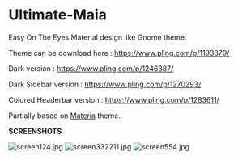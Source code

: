 # Ultimate-Maia
Easy On The Eyes Material design like Gnome theme.

Theme can be download here : https://www.pling.com/p/1193879/

Dark version : https://www.pling.com/p/1246387/

Dark Sidebar version : https://www.pling.com/p/1270293/

Colored Headerbar version : https://www.pling.com/p/1283611/

Partially based on <a href="https://github.com/nana-4/materia-theme">Materia</a> theme.
 

<b>SCREENSHOTS</b>

<img src="https://www.cjoint.com/doc/19_11/IKDjgDzL7lR_screen124.jpg" alt="screen124.jpg" border="0" />

<img src="https://www.cjoint.com/doc/19_12/ILgi7VHtqlA_screen332211.jpg" alt="screen332211.jpg" border="0" />

<img src="https://www.cjoint.com/doc/19_12/ILgjcNdEs4A_screen554.jpg" alt="screen554.jpg" border="0" />



